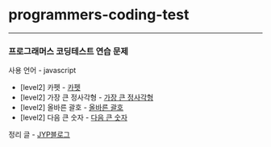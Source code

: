 # programmers-coding-test

---

### 프로그래머스 코딩테스트 연습 문제

사용 언어 - javascript

- [level2] 카펫 - [카펫](https://juyoungpark718.github.io/posts/2)
- [level2] 가장 큰 정사각형 - [가장 큰 정사각형](https://juyoungpark718.github.io/posts/3)
- [level2] 올바른 괄호 - [올바른 괄호](https://juyoungpark718.github.io/posts/4)
- [level2] 다음 큰 숫자 - [다음 큰 숫자](https://juyoungpark718.github.io/posts/5)

정리 글 - [JYP블로그](https://juyoungpark718.github.io)
